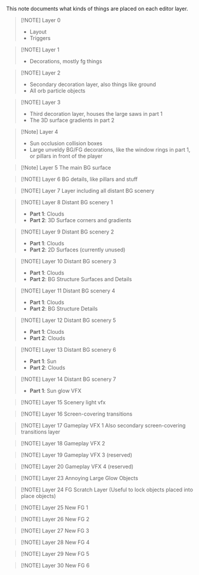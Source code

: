This note documents what kinds of things are placed on each editor layer.

> [!NOTE] Layer 0
> - Layout
> - Triggers

> [!NOTE] Layer 1
> - Decorations, mostly fg things

> [!NOTE] Layer 2
> - Secondary decoration layer, also things like ground
> - All orb particle objects
> 

> [!NOTE] Layer 3
> - Third decoration layer, houses the large saws in part 1
> - The 3D surface gradients in part 2

> [!Note] Layer 4
> - Sun occlusion collision boxes
> - Large unveldy BG/FG decorations, like the window rings in part 1, or pillars in front of the player

> [!Note] Layer 5
> The main BG surface

> [!NOTE] Layer 6
> BG details, like pillars and stuff

> [!NOTE] Layer 7
> Layer including all distant BG scenery

> [!NOTE] Layer 8
> Distant BG scenery 1
> - **Part 1**: Clouds
> - **Part 2**: 3D Surface corners and gradients

> [!NOTE] Layer 9
> Distant BG scenery 2
> - **Part 1**: Clouds
> - **Part 2**: 2D Surfaces (currently unused)

> [!NOTE] Layer 10
> Distant BG scenery 3
> - **Part 1**: Clouds
> - **Part 2**: BG Structure Surfaces and Details

> [!NOTE] Layer 11
> Distant BG scenery 4
> - **Part 1**: Clouds
> - **Part 2**: BG Structure Details

> [!NOTE] Layer 12
> Distant BG scenery 5
> - **Part 1**: Clouds
> - **Part 2**: Clouds

> [!NOTE] Layer 13
> Distant BG scenery 6
> - **Part 1**: Sun
> - **Part 2**: Clouds

> [!NOTE] Layer 14
> Distant BG scenery 7
> - **Part 1**: Sun glow VFX

> [!NOTE] Layer 15
> Scenery light vfx

> [!NOTE] Layer 16
> Screen-covering transitions

> [!NOTE] Layer 17
> Gameplay VFX 1
> Also secondary screen-covering transitions layer

> [!NOTE] Layer 18
> Gameplay VFX 2

> [!NOTE] Layer 19
> Gameplay VFX 3 (reserved)

> [!NOTE] Layer 20
> Gameplay VFX 4 (reserved)

> [!NOTE] Layer 23
> Annoying Large Glow Objects

> [!NOTE] Layer 24
> FG Scratch Layer (Useful to lock objects placed into place objects)

> [!NOTE] Layer 25
> New FG 1

> [!NOTE] Layer 26
> New FG 2

> [!NOTE] Layer 27
> New FG 3

> [!NOTE] Layer 28
> New FG 4

> [!NOTE] Layer 29
> New FG 5

> [!NOTE] Layer 30
> New FG 6
